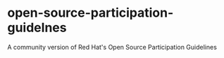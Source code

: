# open-source-participation-guidelnes
A community version of Red Hat's Open Source Participation Guidelines
